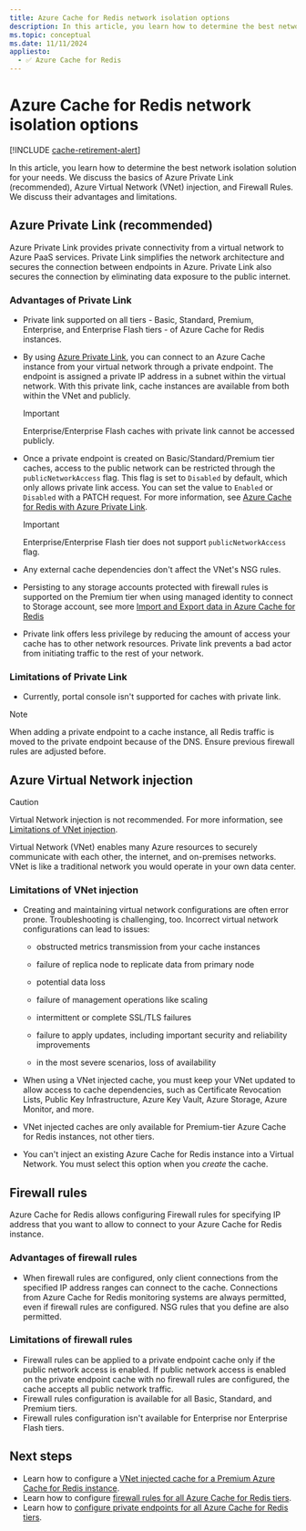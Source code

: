 ```yaml
---
title: Azure Cache for Redis network isolation options 
description: In this article, you learn how to determine the best network isolation solution for your needs. We go through the basics of Azure Private Link, Azure Virtual Network (VNet) injection, and Azure Firewall Rules with their advantages and limitations.
ms.topic: conceptual
ms.date: 11/11/2024
appliesto:
  - ✅ Azure Cache for Redis
---
```


# Azure Cache for Redis network isolation options

[!INCLUDE [cache-retirement-alert](includes/cache-retirement-alert.md)]

In this article, you learn how to determine the best network isolation solution for your needs. We discuss the basics of Azure Private Link (recommended), Azure Virtual Network (VNet) injection, and Firewall Rules. We discuss their advantages and limitations.  

## Azure Private Link (recommended)

Azure Private Link provides private connectivity from a virtual network to Azure PaaS services. Private Link simplifies the network architecture and secures the connection between endpoints in Azure. Private Link also secures the connection by eliminating data exposure to the public internet.

### Advantages of Private Link

- Private link supported on all tiers - Basic, Standard, Premium, Enterprise, and Enterprise Flash tiers - of Azure Cache for Redis instances.
- By using [Azure Private Link](../private-link/private-link-overview.md), you can connect to an Azure Cache instance from your virtual network through a private endpoint. The endpoint is assigned a private IP address in a subnet within the virtual network. With this private link, cache instances are available from both within the VNet and publicly.

   > [!IMPORTANT]
   > Enterprise/Enterprise Flash caches with private link cannot be accessed publicly.

- Once a private endpoint is created on Basic/Standard/Premium tier caches, access to the public network can be restricted through the `publicNetworkAccess` flag. This flag is set to `Disabled` by default, which  only allows private link access. You can set the value to `Enabled` or `Disabled` with a PATCH request. For more information, see [Azure Cache for Redis with Azure Private Link](cache-private-link.md).

   > [!IMPORTANT]
   > Enterprise/Enterprise Flash tier does not support `publicNetworkAccess` flag.

- Any external cache dependencies don't affect the VNet's NSG rules.
- Persisting to any storage accounts protected with firewall rules is supported on the Premium tier when using managed identity to connect to Storage account, see more [Import and Export data in Azure Cache for Redis](cache-how-to-import-export-data.md#what-if-i-have-firewall-enabled-on-my-storage-account)
- Private link offers less privilege by reducing the amount of access your cache has to other network resources. Private link prevents a bad actor from initiating traffic to the rest of your network.

### Limitations of Private Link

- Currently, portal console isn't supported for caches with private link.

> [!NOTE]
> When adding a private endpoint to a cache instance, all Redis traffic is moved to the private endpoint because of the DNS.
> Ensure previous firewall rules are adjusted before.

## Azure Virtual Network injection

> [!CAUTION]
> Virtual Network injection is not recommended. For more information, see [Limitations of VNet injection](#limitations-of-vnet-injection).

Virtual Network (VNet) enables many Azure resources to securely communicate with each other, the internet, and on-premises networks. VNet is like a traditional network you would operate in your own data center.

### Limitations of VNet injection

- Creating and maintaining virtual network configurations are often error prone. Troubleshooting is challenging, too. Incorrect virtual network configurations can lead to issues:

  - obstructed metrics transmission from your cache instances
  
  - failure of replica node to replicate data from primary node
  
  - potential data loss
  
  - failure of management operations like scaling
  
  - intermittent or complete SSL/TLS failures
  
  - failure to apply updates, including important security and reliability improvements
  
  - in the most severe scenarios, loss of availability
  
- When using a VNet injected cache, you must keep your VNet updated to allow access to cache dependencies, such as Certificate Revocation Lists, Public Key Infrastructure, Azure Key Vault, Azure Storage, Azure Monitor, and more.
- VNet injected caches are only available for Premium-tier Azure Cache for Redis instances, not other tiers.
- You can't inject an existing Azure Cache for Redis instance into a Virtual Network. You must select this option when you *create* the cache.

## Firewall rules

Azure Cache for Redis allows configuring Firewall rules for specifying IP address that you want to allow to connect to your Azure Cache for Redis instance.

### Advantages of firewall rules

- When firewall rules are configured, only client connections from the specified IP address ranges can connect to the cache. Connections from Azure Cache for Redis monitoring systems are always permitted, even if firewall rules are configured. NSG rules that you define are also permitted.  

### Limitations of firewall rules

- Firewall rules can be applied to a private endpoint cache only if the public network access is enabled. If public network access is enabled on the private endpoint cache with no firewall rules are configured, the cache accepts all public network traffic.  
- Firewall rules configuration is available for all Basic, Standard, and Premium tiers.
- Firewall rules configuration isn't available for Enterprise nor Enterprise Flash tiers.

## Next steps

- Learn how to configure a [VNet injected cache for a Premium Azure Cache for Redis instance](cache-how-to-premium-vnet.md).
- Learn how to configure [firewall rules for all Azure Cache for Redis tiers](cache-configure.md#firewall).
- Learn how to [configure private endpoints for all Azure Cache for Redis tiers](cache-private-link.md).
